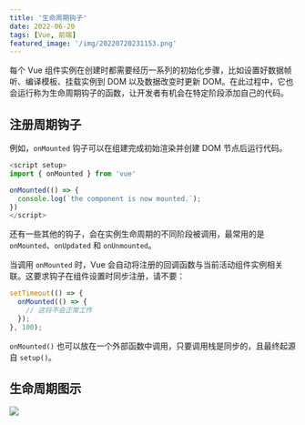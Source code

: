 ```yaml
---
title: '生命周期钩子'
date: 2022-06-20
tags: [Vue, 前端]
featured_image: '/img/20220720231153.png'
---
```


每个 Vue 组件实例在创建时都需要经历一系列的初始化步骤，比如设置好数据帧听、编译模板、挂载实例到 DOM 以及数据改变时更新 DOM。在此过程中，它也会运行称为生命周期钩子的函数，让开发者有机会在特定阶段添加自己的代码。

## 注册周期钩子

例如，`onMounted` 钩子可以在组建完成初始渲染并创建 DOM 节点后运行代码。

```js
<script setup>
import { onMounted } from 'vue'

onMounted(() => {
  console.log(`the component is now mounted.`);
})
</script>
```

还有一些其他的钩子，会在实例生命周期的不同阶段被调用，最常用的是 `onMounted`、`onUpdated` 和 `onUnmounted`。

当调用 `onMounted` 时，Vue 会自动将注册的回调函数与当前活动组件实例相关联。这要求钩子在组件设置时同步注册，请不要：

```js
setTimeout(() => {
  onMounted(() => {
    // 这将不会正常工作
  });
}, 100);
```

`onMounted()` 也可以放在一个外部函数中调用，只要调用栈是同步的，且最终起源自 `setup()`。

## 生命周期图示

![](/img/20220720231153.png)
